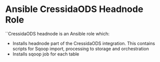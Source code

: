 # Ansible CressidaODS Headnode Role

``CressidaODS headnode is an Ansible role which:

* Installs headnode part of the CressidaODS integration. This contains
  scripts for Sqoop import, processing to storage and orchestration
* Installs sqoop job for each table

